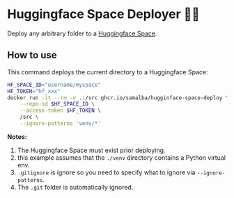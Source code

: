 # Huggingface Space Deployer 🤗🚀

Deploy any arbitrary folder to a [Huggingface Space](https://huggingface.co/docs/hub/spaces).

## How to use

This command deploys the current directory to a Huggingface Space:

```sh
HF_SPACE_ID="username/myspace"
HF_TOKEN="hf_xxx"
docker run -it --rm -v .:/src ghcr.io/samalba/hugginface-space-deploy \
    --repo-id $HF_SPACE_ID \
    --access-token $HF_TOKEN \
    /src \
    --ignore-patterns 'venv/*'
```

**Notes:**

1. The Huggingface Space must exist prior deploying.
2. this example assumes that the `./venv` directory contains a Python virtual env.
3. `.gitignore` is ignore so you need to specify what to ignore via `--ignore-patterns`.
4. The `.git` folder is automatically ignored.
